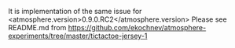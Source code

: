 
It is implementation of the same issue for <atmosphere.version>0.9.0.RC2</atmosphere.version>
Please see README.md from https://github.com/ekochnev/atmosphere-experiments/tree/master/tictactoe-jersey-1